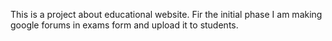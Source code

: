 This is a project about educational website. 
Fir the initial phase I am making google forums in exams form and upload it to students. 
